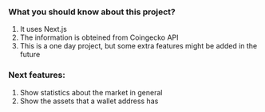 ### What you should know about this project?

1. It uses Next.js
2. The information is obteined from Coingecko API
3. This is a one day project, but some extra features might be added in the future

### Next features:

1. Show statistics about the market in general
2. Show the assets that a wallet address has
